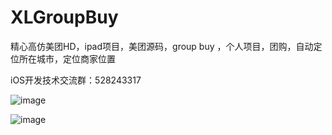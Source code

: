 # XLGroupBuy
精心高仿美团HD，ipad项目，美团源码，group buy ，个人项目，团购，自动定位所在城市，定位商家位置


iOS开发技术交流群：528243317


![image](https://github.com/aiqiuqiu/Tuan/blob/master/Tuan/1.gif)


![image](http://a3.qpic.cn/psb?/V145J2jn29HOci/8DLYM2QFUichr3ZlNxc2qOTUlsC5IwOSEMbdTlWekl8!/b/dAoBAAAAAAAA&bo=aAHgAQAAAAACkj4!&rf=viewer_4)
